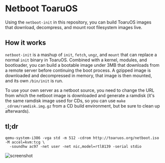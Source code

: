 # Netboot ToaruOS

Using the `netboot-init` in this repository, you can build ToaruOS images that download, decompress, and mount root filesystem images live.

## How it works

`netboot-init` is a mashup of `init`, `fetch`, `ungz`, and `mount` that can replace a normal `init` binary in ToaruOS. Combined with a kernel, modules, and bootloader, you can build a bootable image under 3MB that downloads from a remote server before continuing the boot process. A gzipped image is downloaded and decompressed in memory, that image is then mounted, and its own `/bin/init` is run.

To use your own server as a netboot source, you need to change the URL from which the netboot image is downloaded and generate a ramdisk (it's the same ramdisk image used for CDs, so you can use `make _cdrom/ramdisk.img.gz` from a CD build environment, but be sure to clean up afterwards).

## tl;dr

    qemu-system-i386 -vga std -m 512 -cdrom http://toaruos.org/netboot.iso -M accel=kvm:tcg \
      -soundhw ac97 -net user -net nic,model=rtl8139 -serial stdio

![screenshot](http://i.imgur.com/EtESKdW.png)
